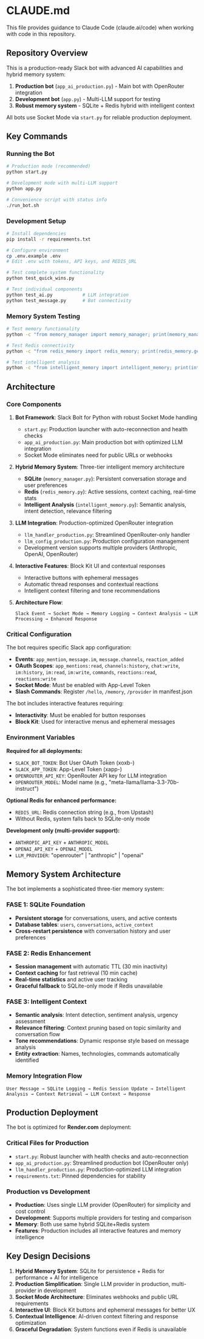 # CLAUDE.md

This file provides guidance to Claude Code (claude.ai/code) when working with code in this repository.

## Repository Overview

This is a production-ready Slack bot with advanced AI capabilities and hybrid memory system:
1. **Production bot** (`app_ai_production.py`) - Main bot with OpenRouter integration
2. **Development bot** (`app.py`) - Multi-LLM support for testing
3. **Robust memory system** - SQLite + Redis hybrid with intelligent context

All bots use Socket Mode via `start.py` for reliable production deployment.

## Key Commands

### Running the Bot
```bash
# Production mode (recommended)
python start.py

# Development mode with multi-LLM support
python app.py

# Convenience script with status info
./run_bot.sh
```

### Development Setup
```bash
# Install dependencies
pip install -r requirements.txt

# Configure environment
cp .env.example .env
# Edit .env with tokens, API keys, and REDIS_URL

# Test complete system functionality
python test_quick_wins.py

# Test individual components
python test_ai.py           # LLM integration
python test_message.py      # Bot connectivity
```

### Memory System Testing
```bash
# Test memory functionality
python -c "from memory_manager import memory_manager; print(memory_manager.get_memory_stats())"

# Test Redis connectivity
python -c "from redis_memory import redis_memory; print(redis_memory.get_realtime_stats())"

# Test intelligent analysis
python -c "from intelligent_memory import intelligent_memory; print(intelligent_memory.analyze_message_context('hello', []))"
```

## Architecture

### Core Components

1. **Bot Framework**: Slack Bolt for Python with robust Socket Mode handling
   - `start.py`: Production launcher with auto-reconnection and health checks
   - `app_ai_production.py`: Main production bot with optimized LLM integration
   - Socket Mode eliminates need for public URLs or webhooks

2. **Hybrid Memory System**: Three-tier intelligent memory architecture
   - **SQLite** (`memory_manager.py`): Persistent conversation storage and user preferences
   - **Redis** (`redis_memory.py`): Active sessions, context caching, real-time stats
   - **Intelligent Analysis** (`intelligent_memory.py`): Semantic analysis, intent detection, relevance filtering

3. **LLM Integration**: Production-optimized OpenRouter integration
   - `llm_handler_production.py`: Streamlined OpenRouter-only handler
   - `llm_config_production.py`: Production configuration management
   - Development version supports multiple providers (Anthropic, OpenAI, OpenRouter)

4. **Interactive Features**: Block Kit UI and contextual responses
   - Interactive buttons with ephemeral messages
   - Automatic thread responses and contextual reactions
   - Intelligent context filtering and tone recommendations

5. **Architecture Flow**:
   ```
   Slack Event → Socket Mode → Memory Logging → Context Analysis → LLM Processing → Enhanced Response
   ```

### Critical Configuration

The bot requires specific Slack app configuration:
- **Events**: `app_mention`, `message.im`, `message.channels`, `reaction_added`
- **OAuth Scopes**: `app_mentions:read`, `channels:history`, `chat:write`, `im:history`, `im:read`, `im:write`, `commands`, `reactions:read`, `reactions:write`
- **Socket Mode**: Must be enabled with App-Level Token
- **Slash Commands**: Register `/hello`, `/memory`, `/provider` in manifest.json

The bot includes interactive features requiring:
- **Interactivity**: Must be enabled for button responses
- **Block Kit**: Used for interactive menus and ephemeral messages

### Environment Variables

**Required for all deployments:**
- `SLACK_BOT_TOKEN`: Bot User OAuth Token (xoxb-)
- `SLACK_APP_TOKEN`: App-Level Token (xapp-)
- `OPENROUTER_API_KEY`: OpenRouter API key for LLM integration
- `OPENROUTER_MODEL`: Model name (e.g., "meta-llama/llama-3.3-70b-instruct")

**Optional Redis for enhanced performance:**
- `REDIS_URL`: Redis connection string (e.g., from Upstash)
- Without Redis, system falls back to SQLite-only mode

**Development only (multi-provider support):**
- `ANTHROPIC_API_KEY` + `ANTHROPIC_MODEL`
- `OPENAI_API_KEY` + `OPENAI_MODEL`
- `LLM_PROVIDER`: "openrouter" | "anthropic" | "openai"

## Memory System Architecture

The bot implements a sophisticated three-tier memory system:

### FASE 1: SQLite Foundation
- **Persistent storage** for conversations, users, and active contexts
- **Database tables**: `users`, `conversations`, `active_context`
- **Cross-restart persistence** with conversation history and user preferences

### FASE 2: Redis Enhancement  
- **Session management** with automatic TTL (30 min inactivity)
- **Context caching** for fast retrieval (10 min cache)
- **Real-time statistics** and active user tracking
- **Graceful fallback** to SQLite-only mode if Redis unavailable

### FASE 3: Intelligent Context
- **Semantic analysis**: Intent detection, sentiment analysis, urgency assessment
- **Relevance filtering**: Context pruning based on topic similarity and conversation flow
- **Tone recommendations**: Dynamic response style based on message analysis
- **Entity extraction**: Names, technologies, commands automatically identified

### Memory Integration Flow
```
User Message → SQLite Logging → Redis Session Update → Intelligent Analysis → Context Retrieval → LLM Context → Response
```

## Production Deployment

The bot is optimized for **Render.com** deployment:

### Critical Files for Production
- `start.py`: Robust launcher with health checks and auto-reconnection
- `app_ai_production.py`: Streamlined production bot (OpenRouter only)
- `llm_handler_production.py`: Production-optimized LLM integration
- `requirements.txt`: Pinned dependencies for stability

### Production vs Development
- **Production**: Uses single LLM provider (OpenRouter) for simplicity and cost control
- **Development**: Supports multiple providers for testing and comparison
- **Memory**: Both use same hybrid SQLite+Redis system
- **Features**: Production includes all interactive features and memory intelligence

## Key Design Decisions

1. **Hybrid Memory System**: SQLite for persistence + Redis for performance + AI for intelligence
2. **Production Simplification**: Single LLM provider in production, multi-provider in development
3. **Socket Mode Architecture**: Eliminates webhooks and public URL requirements
4. **Interactive UI**: Block Kit buttons and ephemeral messages for better UX
5. **Contextual Intelligence**: AI-driven context filtering and response optimization
6. **Graceful Degradation**: System functions even if Redis is unavailable
